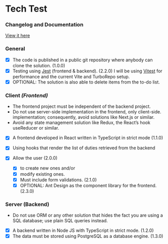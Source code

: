 # Tech Test

### Changelog and Documentation

[View it here](https://github.com/jjspscl/eng-tech-test/blob/main/CHANGELOG.md)

### General

* [X] The code is published in a public git repository where anybody can clone the solution. (1.0.0)
* [X] Testing using [Jest](https://jestjs.io/) (frontend & backend). (2.2.0)
  I will be using [Vitest](https://vitest.dev/) for performance and the current 	Vite and TurboRepo setup.
* [X] OPTIONAL: The solution is also able to delete items from the to-do list.

### Client *(Frontend)*

* The frontend project must be independent of the backend project.
* Do not use server-side implementation in the frontend, only client-side. implementation; consequently, avoid solutions like Next.js or similar.
* Avoid any state management solution like Redux, the React’s hook useReducer or similar.

* [X] A frontend developed in React written in TypeScript in strict mode (1.1.0)
* [X] Using hooks that render the list of duties retrieved from the backend
* [X] Allow the user (2.0.0)

  * [X] to create new ones and/or
  * [X] modify existing ones.
  * [X] Must include form validations. (2.1.0)
  * [X] OPTIONAL: Ant Design as the component library for the frontend. (2.3.0)

### Server (Backend)

* Do not use ORM or any other solution that hides the fact you are using a SQL database; use plain SQL queries instead.

* [X] A backend written in Node JS with TypeScript in strict mode. (1.2.0)
* [X] The data must be stored using PostgreSQL as a database engine. (1.3.0)
